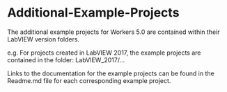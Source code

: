 # Additional-Example-Projects

The additional example projects for Workers 5.0 are contained within their LabVIEW version folders.

e.g. For projects created in LabVIEW 2017, the example projects are contained in the folder: LabVIEW_2017/...

Links to the documentation for the example projects can be found in the Readme.md file for each corresponding example project.
